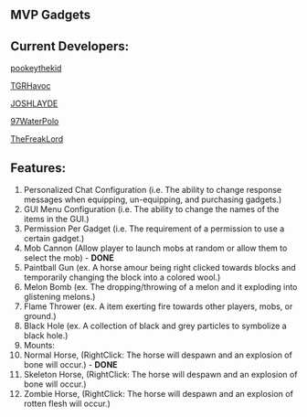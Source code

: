 MVP Gadgets
------------
## Current Developers:
[pookeythekid](https://github.com/pookeythekid)

[TGRHavoc](https://github.com/TGRHavoc)

[JOSHLAYDE](https://github.com/JOSHLAYDE)

[97WaterPolo](https://github.com/97WaterPolo)

[TheFreakLord](http://github.com/TheFreakLord)


## Features:

1. Personalized Chat Configuration (i.e. The ability to change response messages when equipping, un-equipping, and purchasing gadgets.)
2. GUI Menu Configuration (i.e. The ability to change the names of the items in the GUI.)
3. Permission Per Gadget (i.e. The requirement of a permission to use a certain gadget.)
4. Mob Cannon (Allow player to launch mobs at random or allow them to select the mob) - **DONE**
5. Paintball Gun (ex. A horse amour being right clicked towards blocks and temporarily changing the block into a colored wool.)
6. Melon Bomb (ex. The dropping/throwing of a melon and it exploding into glistening melons.)
7. Flame Thrower (ex. A item exerting fire towards other players, mobs, or ground.)
8. Black Hole (ex. A collection of black and grey particles to symbolize a black hole.)
9. Mounts:
  1. Normal Horse, (RightClick: The horse will despawn and an explosion of bone will occur.) - **DONE**
  2. Skeleton Horse, (RightClick: The horse will despawn and an explosion of bone will occur.)
  3. Zombie Horse, (RightClick: The horse will despawn and an explosion of rotten flesh will occur.)

